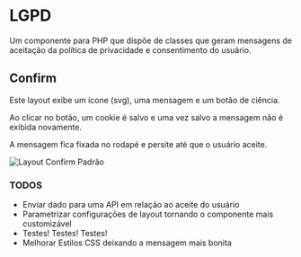 # LGPD

Um componente para PHP que dispõe de classes que geram mensagens de aceitação da política de privacidade e consentimento do usuário.

## Confirm

Este layout exibe um ícone (svg), uma mensagem e um botão de ciência.

Ao clicar no botão, um cookie é salvo e uma vez salvo a mensagem não é exibida novamente.

A mensagem fica fixada no rodapé e persite até que o usuário aceite.

![Layout Confirm Padrão](https://image.prntscr.com/image/UgglVqwDQRaDBVkE5Xo0uw.png)

### TODOS
- Enviar dado para uma API em relação ao aceite do usuário
- Parametrizar configurações de layout tornando o componente mais customizável
- Testes! Testes! Testes!
- Melhorar Estilos CSS deixando a mensagem mais bonita
